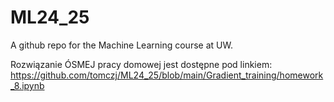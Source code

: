 # ML24_25
A github repo for the Machine Learning course at UW.

Rozwiązanie ÓSMEJ pracy domowej jest dostępne pod linkiem:
https://github.com/tomczj/ML24_25/blob/main/Gradient_training/homework_8.ipynb